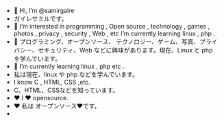 - 👋 Hi, I’m @samirgaire  
- ガイレサミルです。
- 👀 I’m interested in  programming , Open source , technology , games , photos , privacy , security , Web , etc I’m currently learning linux , php .
- 👀 プログラミング、オープンソース、 テクノロジー、ゲーム、写真、プライバシー、セキュリティ、Web などに興味があります。現在、Linux と php を学んでいます。
- 🌱 I’m currently learning linux , php etc .
- 私は現在、linux や php などを学んでいます。
-    I know C , HTML, CSS ,etc.
-    C、HTML、CSSなどを知っています。
- ❤️ I ❤️ opensource.
- ❤️ 私は オープンソース❤️です。
-


